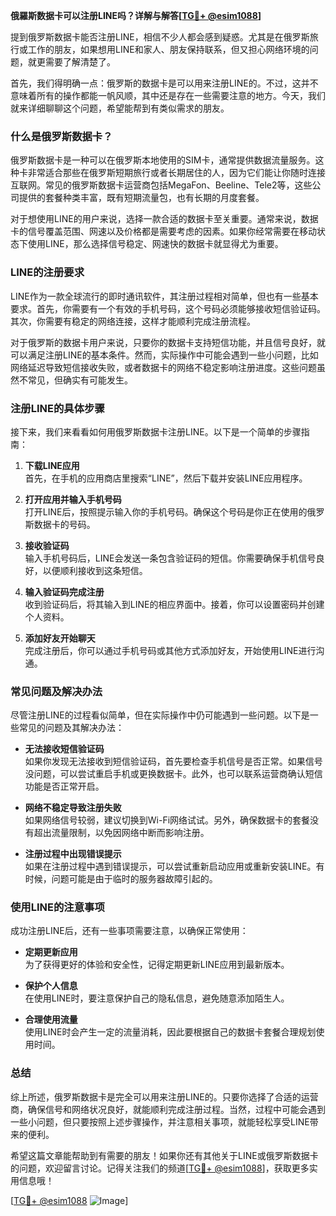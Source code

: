 **俄羅斯数据卡可以注册LINE吗？详解与解答[[TG💪+ @esim1088](https://t.me/s/esim1088)]**

提到俄罗斯数据卡能否注册LINE，相信不少人都会感到疑惑。尤其是在俄罗斯旅行或工作的朋友，如果想用LINE和家人、朋友保持联系，但又担心网络环境的问题，就更需要了解清楚了。

首先，我们得明确一点：俄罗斯的数据卡是可以用来注册LINE的。不过，这并不意味着所有的操作都能一帆风顺，其中还是存在一些需要注意的地方。今天，我们就来详细聊聊这个问题，希望能帮到有类似需求的朋友。

### 什么是俄罗斯数据卡？

俄罗斯数据卡是一种可以在俄罗斯本地使用的SIM卡，通常提供数据流量服务。这种卡非常适合那些在俄罗斯短期旅行或者长期居住的人，因为它们能让你随时连接互联网。常见的俄罗斯数据卡运营商包括MegaFon、Beeline、Tele2等，这些公司提供的套餐种类丰富，既有短期流量包，也有长期的月度套餐。

对于想使用LINE的用户来说，选择一款合适的数据卡至关重要。通常来说，数据卡的信号覆盖范围、网速以及价格都是需要考虑的因素。如果你经常需要在移动状态下使用LINE，那么选择信号稳定、网速快的数据卡就显得尤为重要。

### LINE的注册要求

LINE作为一款全球流行的即时通讯软件，其注册过程相对简单，但也有一些基本要求。首先，你需要有一个有效的手机号码，这个号码必须能够接收短信验证码。其次，你需要有稳定的网络连接，这样才能顺利完成注册流程。

对于俄罗斯的数据卡用户来说，只要你的数据卡支持短信功能，并且信号良好，就可以满足注册LINE的基本条件。然而，实际操作中可能会遇到一些小问题，比如网络延迟导致短信接收失败，或者数据卡的网络不稳定影响注册进度。这些问题虽然不常见，但确实有可能发生。

### 注册LINE的具体步骤

接下来，我们来看看如何用俄罗斯数据卡注册LINE。以下是一个简单的步骤指南：

1. **下载LINE应用**  
   首先，在手机的应用商店里搜索“LINE”，然后下载并安装LINE应用程序。

2. **打开应用并输入手机号码**  
   打开LINE后，按照提示输入你的手机号码。确保这个号码是你正在使用的俄罗斯数据卡的号码。

3. **接收验证码**  
   输入手机号码后，LINE会发送一条包含验证码的短信。你需要确保手机信号良好，以便顺利接收到这条短信。

4. **输入验证码完成注册**  
   收到验证码后，将其输入到LINE的相应界面中。接着，你可以设置密码并创建个人资料。

5. **添加好友开始聊天**  
   完成注册后，你可以通过手机号码或其他方式添加好友，开始使用LINE进行沟通。

### 常见问题及解决办法

尽管注册LINE的过程看似简单，但在实际操作中仍可能遇到一些问题。以下是一些常见的问题及其解决办法：

- **无法接收短信验证码**  
  如果你发现无法接收到短信验证码，首先要检查手机信号是否正常。如果信号没问题，可以尝试重启手机或更换数据卡。此外，也可以联系运营商确认短信功能是否正常开启。

- **网络不稳定导致注册失败**  
  如果网络信号较弱，建议切换到Wi-Fi网络试试。另外，确保数据卡的套餐没有超出流量限制，以免因网络中断而影响注册。

- **注册过程中出现错误提示**  
  如果在注册过程中遇到错误提示，可以尝试重新启动应用或重新安装LINE。有时候，问题可能是由于临时的服务器故障引起的。

### 使用LINE的注意事项

成功注册LINE后，还有一些事项需要注意，以确保正常使用：

- **定期更新应用**  
  为了获得更好的体验和安全性，记得定期更新LINE应用到最新版本。

- **保护个人信息**  
  在使用LINE时，要注意保护自己的隐私信息，避免随意添加陌生人。

- **合理使用流量**  
  使用LINE时会产生一定的流量消耗，因此要根据自己的数据卡套餐合理规划使用时间。

### 总结

综上所述，俄罗斯数据卡是完全可以用来注册LINE的。只要你选择了合适的运营商，确保信号和网络状况良好，就能顺利完成注册过程。当然，过程中可能会遇到一些小问题，但只要按照上述步骤操作，并注意相关事项，就能轻松享受LINE带来的便利。

希望这篇文章能帮助到有需要的朋友！如果你还有其他关于LINE或俄罗斯数据卡的问题，欢迎留言讨论。记得关注我们的频道[[TG💪+ @esim1088](https://t.me/s/esim1088)]，获取更多实用信息哦！

[[TG💪+ @esim1088](https://t.me/s/esim1088) ![Image](https://i.postimg.cc/4NQfJmqS/Snipaste-2025-05-13-00-14-12.png)]